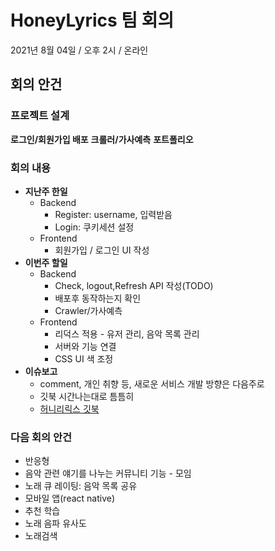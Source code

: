 # HoneyLyrics 팀 회의
2021년 8월 04일 / 오후 2시 / 온라인

## 회의 안건

### **프로젝트 설계**
**로그인/회원가입 배포**
**크롤러/가사예측**
**포트폴리오**

### **회의 내용**
- **지난주 한일**
  - Backend
    - Register: username, 입력받음
    - Login: 쿠키세션 설정
  - Frontend
    - 회원가입 / 로그인 UI 작성
- **이번주 할일**
  - Backend
    - Check, logout,Refresh API 작성(TODO)
    - 배포후 동작하는지 확인
    - Crawler/가사예측
  - Frontend
    - 리덕스 적용 - 유저 관리, 음악 목록 관리
    - 서버와 기능 연결
    - CSS UI 색 조정
- **이슈보고**
  - comment, 개인 취향 등, 새로운 서비스 개발 방향은 다음주로
  - 깃북 시간나는대로 틈틈히
  - [허니리릭스 깃북](https://app.gitbook.com/@soohyunkim950921/s/honeylyrics/undefined-1/undefined)
### **다음 회의 안건**
  - 반응형
  - 음악 관련 얘기를 나누는 커뮤니티 기능 - 모임
  - 노래 큐	레이팅: 음악 목록 공유
  - 모바일 앱(react native)
  - 추천 학습
  - 노래 음파 유사도
  - 노래검색

